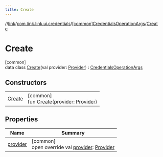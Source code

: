 ```yaml
---
title: Create
---
```

//[link](../../../../index.html)/[com.tink.link.ui.credentials](../../index.html)/[[common]CredentialsOperationArgs](../index.html)/[Create](index.html)



# Create



[common]\
data class [Create](index.html)(val provider: [Provider](../../../com.tink.model.provider/[common]-provider/index.html)) : [CredentialsOperationArgs](../index.html)



## Constructors


| | |
|---|---|
| [Create](-create.html) | [common]<br>fun [Create](-create.html)(provider: [Provider](../../../com.tink.model.provider/[common]-provider/index.html)) |


## Properties


| Name | Summary |
|---|---|
| [provider](provider.html) | [common]<br>open override val [provider](provider.html): [Provider](../../../com.tink.model.provider/[common]-provider/index.html) |

